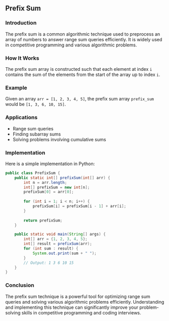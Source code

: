 ## Prefix Sum

### Introduction
The prefix sum is a common algorithmic technique used to preprocess an array of numbers to answer range sum queries efficiently. It is widely used in competitive programming and various algorithmic problems.

### How It Works
The prefix sum array is constructed such that each element at index `i` contains the sum of the elements from the start of the array up to index `i`.

### Example
Given an array `arr = [1, 2, 3, 4, 5]`, the prefix sum array `prefix_sum` would be `[1, 3, 6, 10, 15]`.

### Applications
- Range sum queries
- Finding subarray sums
- Solving problems involving cumulative sums

### Implementation
Here is a simple implementation in Python:

```java
public class PrefixSum {
    public static int[] prefixSum(int[] arr) {
        int n = arr.length;
        int[] prefixSum = new int[n];
        prefixSum[0] = arr[0];
        
        for (int i = 1; i < n; i++) {
            prefixSum[i] = prefixSum[i - 1] + arr[i];
        }
        
        return prefixSum;
    }

    public static void main(String[] args) {
        int[] arr = {1, 2, 3, 4, 5};
        int[] result = prefixSum(arr);
        for (int sum : result) {
            System.out.print(sum + " ");
        }
        // Output: 1 3 6 10 15
    }
}
```

### Conclusion
The prefix sum technique is a powerful tool for optimizing range sum queries and solving various algorithmic problems efficiently. Understanding and implementing this technique can significantly improve your problem-solving skills in competitive programming and coding interviews.

